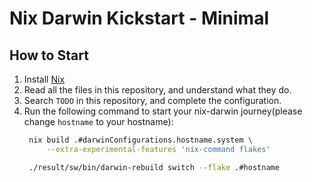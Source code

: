 # Nix Darwin Kickstart - Minimal

## How to Start

1. Install [Nix](https://nixos.org/download.html)
2. Read all the files in this repository, and understand what they do.
3. Search `TODO` in this repository, and complete the configuration.
4. Run the following command to start your nix-darwin journey(please change `hostname` to your hostname):
   ```bash
	nix build .#darwinConfigurations.hostname.system \
		--extra-experimental-features 'nix-command flakes'

	./result/sw/bin/darwin-rebuild switch --flake .#hostname
   ```

